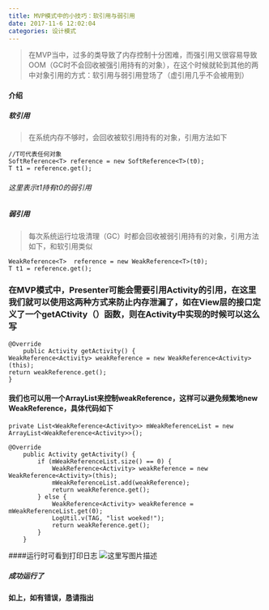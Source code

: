 ```yaml
---
title: MVP模式中的小技巧：软引用与弱引用
date: 2017-11-6 12:02:04
categories: 设计模式
---
```

> 在MVP当中，过多的类导致了内存控制十分困难，而强引用又很容易导致OOM（GC时不会回收被强引用持有的对象），在这个时候就轮到其他的两中对象引用的方式：软引用与弱引用登场了（虚引用几乎不会被用到）
#### 介绍
##### 软引用
>  在系统内存不够时，会回收被软引用持有的对象，引用方法如下
```
//T可代表任何对象
SoftReference<T> reference = new SoftReference<T>(t0);
T t1 = reference.get();
```
###### 这里表示t1持有t0的弱引用
##### 弱引用
> 每次系统运行垃圾清理（GC）时都会回收被弱引用持有的对象，引用方法如下，和软引用类似
```
WeakReference<T>  reference = new WeakReference<T>(t0);
T t1 = reference.get();
```
### 在MVP模式中，Presenter可能会需要引用Activity的引用，在这里我们就可以使用这两种方式来防止内存泄漏了，如在View层的接口定义了一个getACtivity（）函数，则在Activity中实现的时候可以这么写
```
@Override
    public Activity getActivity() {
WeakReference<Activity> weakReference = new WeakReference<Activity>(this);
return weakReference.get();
}
```
#### 我们也可以用一个ArrayList来控制weakReference，这样可以避免频繁地new WeakReference，具体代码如下
```
private List<WeakReference<Activity>> mWeakReferenceList = new ArrayList<WeakReference<Activity>>();
```
```
@Override
    public Activity getActivity() {
        if (mWeakReferenceList.size() == 0) {
            WeakReference<Activity> weakReference = new WeakReference<Activity>(this);
            mWeakReferenceList.add(weakReference);
            return weakReference.get();
        } else {
            WeakReference<Activity> weakReference = mWeakReferenceList.get(0);
            LogUtil.v(TAG, "list woeked!");
            return weakReference.get();
        }
    }
```
####运行时可看到打印日志
![这里写图片描述](http://img.blog.csdn.net/20171015205034526?watermark/2/text/aHR0cDovL2Jsb2cuY3Nkbi5uZXQvcXFfMzM0ODc0MTI=/font/5a6L5L2T/fontsize/400/fill/I0JBQkFCMA==/dissolve/70/gravity/SouthEast)
##### 成功运行了
#### 如上，如有错误，恳请指出
